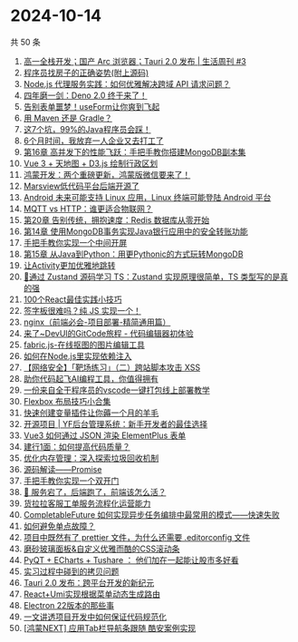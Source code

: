 # 2024-10-14

共 50 条

<!-- BEGIN JUEJIN -->
<!-- 最后更新时间 2024-10-14 00:00:58 +0800 -->
1. [高一全栈开发；国产 Arc 浏览器；Tauri 2.0 发布 | 生活周刊 #3](https://juejin.cn/post/7424001170274418725)
1. [程序员找房子的正确姿势(附上源码)](https://juejin.cn/post/7424126043705540634)
1. [Node.js 代理服务实践：如何优雅解决跨域 API 请求问题？](https://juejin.cn/post/7423948226707521575)
1. [四年磨一剑：Deno 2.0 终于来了！](https://juejin.cn/post/7423704609178370086)
1. [告别表单噩梦！useForm让你爽到飞起](https://juejin.cn/post/7423988160793149474)
1. [用 Maven 还是 Gradle？](https://juejin.cn/post/7424302125460619298)
1. [这7个坑，99%的Java程序员会踩！](https://juejin.cn/post/7424017120097075210)
1. [6个月时间，我放弃一人企业又去打工了](https://juejin.cn/post/7424915312166600755)
1. [第16章 高并发下的性能飞跃：手把手教你搭建MongoDB副本集](https://juejin.cn/post/7424903278063026210)
1. [Vue 3 + 天地图 + D3.js 绘制行政区划](https://juejin.cn/post/7424045557068234793)
1. [鸿蒙开发：两个重磅更新，鸿蒙版微信要来了！](https://juejin.cn/post/7424323910789955584)
1. [Marsview低代码平台后端开源了](https://juejin.cn/post/7424458358466625574)
1. [Android 未来可能支持 Linux 应用，Linux 终端可能登陆 Android 平台](https://juejin.cn/post/7424431087894724648)
1. [MQTT vs HTTP：谁更适合物联网？](https://juejin.cn/post/7423605871840608267)
1. [第20章 告别传统，拥抱速度：Redis 数据库从零开始](https://juejin.cn/post/7424385378847211530)
1. [第14章 使用MongoDB事务实现Java银行应用中的安全转账功能](https://juejin.cn/post/7424325218137423909)
1. [手把手教你实现一个中间开屏](https://juejin.cn/post/7424341949800087604)
1. [第15章 从Java到Python：用更Pythonic的方式玩转MongoDB](https://juejin.cn/post/7424904499666599936)
1. [让Activity更加优雅地跳转](https://juejin.cn/post/7424017120097353738)
1. [💯通过 Zustand 源码学习 TS：Zustand 实现原理很简单，TS 类型写的是真的强](https://juejin.cn/post/7423681946096058407)
1. [100个React最佳实践小技巧](https://juejin.cn/post/7424136556964528139)
1. [签字板很难吗？纯 JS 实现一个！](https://juejin.cn/post/7424498500890705935)
1. [nginx（前端必会-项目部署-精简通用篇）](https://juejin.cn/post/7424168473423020066)
1. [来了~DevUI的GitCode旅程 - 代码编辑器初体验](https://juejin.cn/post/7424126043705917466)
1. [fabric.js-在线抠图的图片编辑工具](https://juejin.cn/post/7423907877553471523)
1. [如何在Node.js里实现依赖注入](https://juejin.cn/post/7424325218137260069)
1. [【网络安全】「靶场练习」（二）跨站脚本攻击 XSS](https://juejin.cn/post/7424856687389605951)
1. [助你代码起飞AI编程工具，你值得拥有](https://juejin.cn/post/7424414729857974310)
1. [一份来自全干程序员的vscode一键打包线上部署教学](https://juejin.cn/post/7424001170274680869)
1. [Flexbox 布局技巧小合集](https://juejin.cn/post/7424191151924494372)
1. [快速创建变量插件让你薅一个月的羊毛](https://juejin.cn/post/7424009003922309130)
1. [开源项目 | YF后台管理系统：新手开发者的最佳选择](https://juejin.cn/post/7424399072532447244)
1. [Vue3 如何通过 JSON 渲染 ElementPlus 表单](https://juejin.cn/post/7424028482374172682)
1. [建行1面：如何提高代码质量？](https://juejin.cn/post/7424529756837380123)
1. [优化内存管理：深入探索垃圾回收机制](https://juejin.cn/post/7424034641377558567)
1. [源码解读——Promise](https://juejin.cn/post/7424906244214751268)
1. [手把手教你实现一个双开门](https://juejin.cn/post/7424001170275074085)
1. [🤯 服务宕了，后端跑了，前端该怎么活？](https://juejin.cn/post/7424341949799448628)
1. [货拉拉客服工单服务流程化运营能力](https://juejin.cn/post/7424070052997365798)
1. [CompletableFuture 如何实现异步任务编排中最常用的模式——快速失败](https://juejin.cn/post/7420597224546091059)
1. [如何避免单点故障？](https://juejin.cn/post/7424458358421078043)
1. [项目中既然有了 prettier 文件，为什么还需要  .editorconfig 文件](https://juejin.cn/post/7424176544669745192)
1. [磨砂玻璃面板&自定义优雅而酷的CSS滚动条](https://juejin.cn/post/7424093366055567423)
1. [PyQT + ECharts + Tushare ： 他们加在一起能让股市多好看](https://juejin.cn/post/7424903169749401612)
1. [实习过程中碰到的拷贝问题](https://juejin.cn/post/7423957532261515264)
1. [Tauri 2.0 发布：跨平台开发的新纪元](https://juejin.cn/post/7424334647569530932)
1. [React+Umi实现根据菜单动态生成路由](https://juejin.cn/post/7424136556964577291)
1. [Electron 22版本的那些事](https://juejin.cn/post/7423980772173512739)
1. [一文讲透项目开发中如何保证代码规范化](https://juejin.cn/post/7423959265583054902)
1. [[鸿蒙NEXT] 应用Tab栏导航条跟随 酷安案例实现](https://juejin.cn/post/7420619141634342949)
<!-- END JUEJIN -->